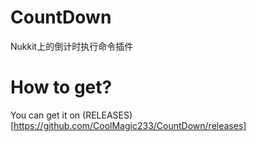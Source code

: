 # CountDown
Nukkit上的倒计时执行命令插件
# How to get?
You can get it on (RELEASES)[https://github.com/CoolMagic233/CountDown/releases]
